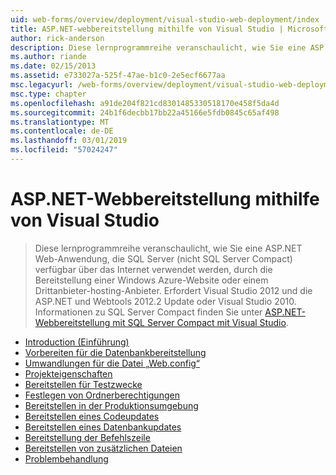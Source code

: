 ```yaml
---
uid: web-forms/overview/deployment/visual-studio-web-deployment/index
title: ASP.NET-webbereitstellung mithilfe von Visual Studio | Microsoft-Dokumentation
author: rick-anderson
description: Diese lernprogrammreihe veranschaulicht, wie Sie eine ASP.NET Web-Anwendung, die SQL Server (nicht SQL Server Compact) verfügbar über das Internet verwendet werden, indem Sie sie bereitstellen, t...
ms.author: riande
ms.date: 02/15/2013
ms.assetid: e733027a-525f-47ae-b1c0-2e5ecf6677aa
msc.legacyurl: /web-forms/overview/deployment/visual-studio-web-deployment
msc.type: chapter
ms.openlocfilehash: a91de204f821cd8301485330518170e458f5da4d
ms.sourcegitcommit: 24b1f6decbb17bb22a45166e5fdb0845c65af498
ms.translationtype: MT
ms.contentlocale: de-DE
ms.lasthandoff: 03/01/2019
ms.locfileid: "57024247"
---
```

<a name="aspnet-web-deployment-using-visual-studio"></a>ASP.NET-Webbereitstellung mithilfe von Visual Studio
====================
> Diese lernprogrammreihe veranschaulicht, wie Sie eine ASP.NET Web-Anwendung, die SQL Server (nicht SQL Server Compact) verfügbar über das Internet verwendet werden, durch die Bereitstellung einer Windows Azure-Website oder einem Drittanbieter-hosting-Anbieter. Erfordert Visual Studio 2012 und die ASP.NET und Webtools 2012.2 Update oder Visual Studio 2010. Informationen zu SQL Server Compact finden Sie unter [ASP.NET-Webbereitstellung mit SQL Server Compact mit Visual Studio](../../older-versions-getting-started/deployment-to-a-hosting-provider/deployment-to-a-hosting-provider-introduction-1-of-12.md).


- [Introduction (Einführung)](introduction.md)
- [Vorbereiten für die Datenbankbereitstellung](preparing-databases.md)
- [Umwandlungen für die Datei „Web.config“](web-config-transformations.md)
- [Projekteigenschaften](project-properties.md)
- [Bereitstellen für Testzwecke](deploying-to-iis.md)
- [Festlegen von Ordnerberechtigungen](setting-folder-permissions.md)
- [Bereitstellen in der Produktionsumgebung](deploying-to-production.md)
- [Bereitstellen eines Codeupdates](deploying-a-code-update.md)
- [Bereitstellen eines Datenbankupdates](deploying-a-database-update.md)
- [Bereitstellung der Befehlszeile](command-line-deployment.md)
- [Bereitstellen von zusätzlichen Dateien](deploying-extra-files.md)
- [Problembehandlung](troubleshooting.md)
